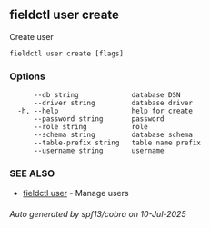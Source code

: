 ## fieldctl user create

Create user

```
fieldctl user create [flags]
```

### Options

```
      --db string             database DSN
      --driver string         database driver
  -h, --help                  help for create
      --password string       password
      --role string           role
      --schema string         database schema
      --table-prefix string   table name prefix
      --username string       username
```

### SEE ALSO

* [fieldctl user](fieldctl_user.md)	 - Manage users

###### Auto generated by spf13/cobra on 10-Jul-2025
